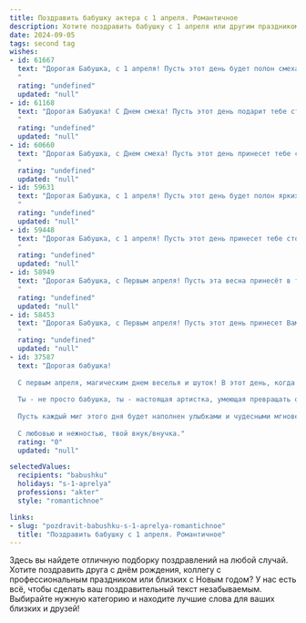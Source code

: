 ```yaml
---
title: Поздравить бабушку актера с 1 апреля. Романтичное
description: Хотите поздравить бабушку с 1 апреля или другим праздником? Наш ИИ создаст незабываемое поздравление, а вы обязательно выделитесь среди других.  
date: 2024-09-05
tags: second tag
wishes:
- id: 61667
  text: "Дорогая Бабушка, с 1 апреля! Пусть этот день будет полон смеха, радости и ярких эмоций, как самые запоминающиеся роли на сцене! Твоя харизма, талант и нежность - это истинные звезды, которые светят ярче, чем любой театральный прожектор.  Будь счастлива, любима и всегда полна сил!
  "
  rating: "undefined"
  updated: "null"
- id: 61168
  text: "Дорогая Бабушка! С Днем смеха! Пусть этот день подарит тебе столько же ярких красок, сколько ты дарила их своим зрителям на сцене! Твоя любовь к театру —  волшебство, которое согревает наши сердца и заставляет поверить в чудеса. Желаю тебе бесконечного вдохновения и радости, чтобы каждый день был настоящим праздником!
  "
  rating: "undefined"
  updated: "null"
- id: 60660
  text: "Дорогая Бабушка, с Днем смеха! Пусть этот день принесет тебе столько же радости и очарования, сколько ты даришь нам своими ролями. Твой талант - это волшебство, которое заставляет нас смеяться, плакать, сопереживать. Спасибо тебе за все!
  "
  rating: "undefined"
  updated: "null"
- id: 59631
  text: "Дорогая Бабушка, с 1 апреля! Пусть этот день будет полон ярких красок, как бутафорские декорации на сцене, а жизнь – как захватывающая пьеса, полная любви, радости и восторга! Желаю тебе, чтобы каждый день был  звездным часом твоего собственного представления –  наполненным аплодисментами и овациями!
  "
  rating: "undefined"
  updated: "null"
- id: 59448
  text: "Дорогая Бабушка, с 1 апреля! Пусть этот день принесет тебе столько же смеха и радости, сколько ты даришь своим талантом публике! Пусть твоя яркая натура и искрометный юмор всегда согревают сердца зрителей!
  "
  rating: "undefined"
  updated: "null"
- id: 58949
  text: "Дорогая Бабушка, с Первым апреля! Пусть эта весна принесёт в твою жизнь столько же радости и очарования, сколько ты приносишь нам своими ролями на сцене. Ты — настоящая актриса, талант которой способен зажечь любые сердца. Желаю тебе ярких красок, вечного вдохновения и, конечно же, крепкого здоровья! ❤️
  "
  rating: "undefined"
  updated: "null"
- id: 58453
  text: "Дорогая Бабушка, с Первым апреля! Пусть этот день принесет Вам столько же радости и смеха, сколько Вы дарите своим зрителям на сцене. Ваша игра – это настоящее волшебство, которое трогает сердца и заставляет верить в чудеса. Желаю Вам новых ролей, блестящих премьер и бесконечного вдохновения!
  "
  rating: "undefined"
  updated: "null"
- id: 37587
  text: "Дорогая бабушка!
  
  С первым апреля, магическим днем веселья и шуток! В этот день, когда смех и радость наполняют воздух, я хочу поздравить тебя с твоим талантом актера, который всегда дарит нам волшебство и вдохновение.
  
  Ты - не просто бабушка, ты - настоящая артистка, умеющая превращать обыденные моменты в удивительные истории. Твоя жизнь — это сцена, на которой играются самые красивые и трогательные роли, наполняя наши сердца любовью и уютом.
  
  Пусть каждый миг этого дня будет наполнен улыбками и чудесными мгновениями, которые ты так умело создаешь. Желаю тебе, чтобы твоя жизнь была яркой пьесой, полной счастья, здоровья и гармонии.
  
  С любовью и нежностью, твой внук/внучка."
  rating: "0"
  updated: "null"

selectedValues:
  recipients: "babushku"
  holidays: "s-1-aprelya"
  professions: "akter"
  style: "romantichnoe"

links:
- slug: "pozdravit-babushku-s-1-aprelya-romantichnoe"
  title: "Поздравить бабушку с 1 апреля. Романтичное"
---
```


Здесь вы найдете отличную подборку поздравлений на любой случай. 
Хотите поздравить друга с днём рождения, коллегу с профессиональным праздником или близких с Новым годом? У нас есть всё, чтобы сделать ваш поздравительный текст незабываемым. Выбирайте нужную категорию и находите лучшие слова для ваших близких и друзей!
